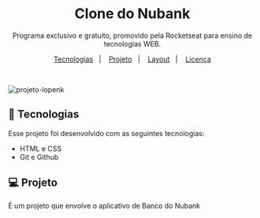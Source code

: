 <h1 align="center"> Clone do Nubank </h1>

<p align="center">
Programa exclusivo e gratuito, promovido pela Rocketseat para ensino de tecnologias WEB.
</p>

<p align="center">
  <a href="#-tecnologias">Tecnologias</a>&nbsp;&nbsp;&nbsp;|&nbsp;&nbsp;&nbsp;
  <a href="#-projeto">Projeto</a>&nbsp;&nbsp;&nbsp;|&nbsp;&nbsp;&nbsp;
  <a href="#-layout">Layout</a>&nbsp;&nbsp;&nbsp;|&nbsp;&nbsp;&nbsp;
  <a href="#memo-licença">Licença</a>
</p>

<br>

![projeto-lopenk](https://user-images.githubusercontent.com/97493181/230922574-394669f8-f4dd-40a3-bf18-41966e2cbcc5.png)

## 🚀 Tecnologias

Esse projeto foi desenvolvido com as seguintes tecnologias:

- HTML e CSS
- Git e Github

## 💻 Projeto

É um projeto que envolve o aplicativo de Banco do Nubank
